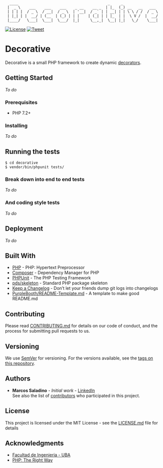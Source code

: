 ```
  ____                                         _     _                
 |  _ \    ___    ___    ___    _ __    __ _  | |_  (_) __   __   ___
 | | | |  / _ \  / __|  / _ \  | '__|  / _` | | __| | | \ \ / /  / _ \
 | |_| | |  __/ | (__  | (_) | | |    | (_| | | |_  | |  \ V /  |  __/
 |____/   \___|  \___|  \___/  |_|     \__,_|  \__| |_|   \_/    \___|

```
[![License](https://img.shields.io/github/license/marcossaladino/decorative.svg)](https://github.com/marcossaladino/decorative/blob/master/LICENSE.md)
[![Tweet](https://img.shields.io/twitter/url/http/shields.io.svg?style=social)](https://twitter.com/intent/tweet?text=Decorative%20is%20a%20small%20PHP%20framework%20to%20create%20dynamic%20decorators.&url=https://github.com/marcossaladino/decorative&hashtags=PHP)

# Decorative
Decorative is a small PHP framework to create dynamic [decorators](https://en.wikipedia.org/wiki/Decorator_pattern).


## Getting Started
_To do_

### Prerequisites
- PHP 7.2+

### Installing
_To do_


## Running the tests
```
$ cd decorative
$ vendor/bin/phpunit tests/
```

### Break down into end to end tests
_To do_

### And coding style tests
_To do_


## Deployment
_To do_


## Built With
* [PHP](http://php.net/) - PHP: Hypertext Preprocessor
* [Composer](https://getcomposer.org/) - Dependency Manager for PHP
* [PHPUnit](https://phpunit.de/) - The PHP Testing Framework
* [pds/skeleton](https://github.com/php-pds/skeleton) - Standard PHP package skeleton
* [Keep a Changelog](https://keepachangelog.com/en/1.0.0/) - Don’t let your friends dump git logs into changelogs
* [PurpleBooth/README-Template.md](https://gist.github.com/PurpleBooth/109311bb0361f32d87a2) - A template to make good README.md


## Contributing
Please read [CONTRIBUTING.md](https://gist.github.com/PurpleBooth/b24679402957c63ec426) for details on our code of conduct, and the process for submitting pull requests to us.


## Versioning
We use [SemVer](http://semver.org/) for versioning. For the versions available, see the [tags on this repository]().


## Authors
* **Marcos Saladino** - *Initial work* - [LinkedIn](www.linkedin.com/in/marcossaladino)  
See also the list of [contributors]() who participated in this project.


## License
This project is licensed under the MIT License - see the [LICENSE.md](LICENSE.md) file for details


## Acknowledgments
* [Facultad de Ingenieria - UBA](http://www.fi.uba.ar/)
* [PHP: The Right Way](https://phptherightway.com/)
